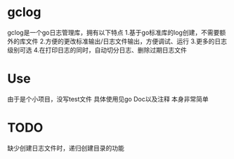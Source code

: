 # gclog
gclog是一个go日志管理库，拥有以下特点
1.基于go标准库的log创建，不需要额外的库文件
2.方便的更改标准输出/日志文件输出，方便调试、运行
3.更多的日志级别可选
4.在打印日志的同时，自动切分日志、删除过期日志文件

# Use
由于是个小项目，没写test文件
具体使用见go Doc以及注释
本身非常简单

# TODO
缺少创建日志文件时，递归创建目录的功能
